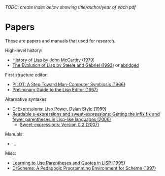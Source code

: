 _TODO: create index below showing title/author/year of each pdf_

# Papers

These are papers and manuals that used for research.

High-level history:

- [History of Lisp by John McCarthy (1979)](history-of-lisp-1979.pdf)
- [The Evolution of Lisp by Steele and Gabriel (1993)](HOPL2-Uncut.pdf) or [abridged](Hopl2.pdf)

First structure editor:

- [PILOT: A Step Toward Man-Computer Symbiosis (1966)](AITR-221.pdf)
- [Preliminary Guide to the Lisp Editor (1967)](W-21_LISP_Editor_Apr27.pdf)

Alternative syntaxes:

- [D-Expressions: Lisp Power, Dylan Style (1999)](dexprs.pdf)
- [Readable s-expressions and sweet-expressions: Getting the infix fix and fewer parentheses in Lisp-like languages (2006)](wheeler2006.pdf)
  - [Sweet-expressions: Version 0.2 (2007)](wheeler2007.pdf)

Manuals:

- ...

Misc:

- [Learning to Use Parentheses and Quotes in LISP (1995)](davis1995.pdf)
- [DrScheme: A Pedagogic Programming Environment for Scheme (1997)](plilp97.pdf)
